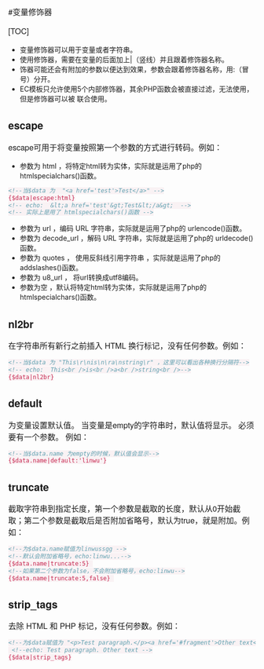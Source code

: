#变量修饰器

[TOC]

- 变量修饰器可以用于变量或者字符串。 
- 使用修饰器，需要在变量的后面加上|（竖线）并且跟着修饰器名称。
- 饰器可能还会有附加的参数以便达到效果，参数会跟着修饰器名称，用:（冒号）分开。
- EC模板只允许使用5个内部修饰器，其余PHP函数会被直接过滤，无法使用，但是修饰器可以被 联合使用。

## escape
escape可用于将变量按照第一个参数的方式进行转码。例如：

- 参数为 html ，将特定html转为实体，实际就是运用了php的 htmlspecialchars()函数。

```html
<!--当$data 为  "<a href='test'>Test</a>" -->
{$data|escape:html}
<!-- echo:  &lt;a href='test'&gt;Test&lt;/a&gt;  -->
<!-- 实际上是用了 htmlspecialchars()函数 -->
```

- 参数为 url ，编码 URL 字符串，实际就是运用了php的 urlencode()函数。
- 参数为 decode_url ，解码 URL 字符串，实际就是运用了php的 urldecode()函数。
- 参数为 quotes ， 使用反斜线引用字符串 ，实际就是运用了php的 addslashes()函数。
- 参数为 u8_url ， 将url转换成utf8编码。
- 参数为空 ，默认将特定html转为实体，实际就是运用了php的 htmlspecialchars()函数。

## nl2br
在字符串所有新行之前插入 HTML 换行标记，没有任何参数。例如：

```html
<!--当$data 为 "This\r\nis\n\ra\nstring\r" ，这里可以看出各种换行分隔符-->
<!-- echo:  This<br />is<br />a<br />string<br />-->
{$data|nl2br}
```

## default
为变量设置默认值。 当变量是empty的字符串时，默认值将显示。 必须要有一个参数。 例如：

```html
<!--当$data.name 为empty的时候，默认值会显示-->
{$data.name|default:'linwu'}
```
## truncate
截取字符串到指定长度，第一个参数是截取的长度，默认从0开始截取；第二个参数是截取后是否附加省略号，默认为true，就是附加。例如：

```html
<!--为$data.name赋值为linwussgg -->
<!--默认会附加省略号，echo:linwu...-->
{$data.name|truncate:5} 
<!--如果第二个参数为false，不会附加省略号，echo:linwu-->
{$data.name|truncate:5,false} 
```
## strip_tags
去除 HTML 和 PHP 标记，没有任何参数。例如：

```html
<!--为$data赋值为 "<p>Test paragraph.</p><a href='#fragment'>Other text</a>" -->
 <!--echo: Test paragraph. Other text -->
{$data|strip_tags}
```










<style>
    h1,h2,h3,h4,p,strong { font-family: "Helvetica Neue",Arial,"Hiragino Sans GB","STHeiti","Microsoft YaHei","WenQuanYi Micro Hei",SimSun,Song,sans-serif }
    p { font-size: 16px; }
    code { color: #c7254e; background-color:#f9f2f4 !important; }
    .toc ul { list-style-type: none; margin-bottom: 15px; font-size:18px; font-family:"Helvetica Neue",Arial,"Hiragino Sans GB","STHeiti","Microsoft YaHei","WenQuanYi Micro Hei",SimSun,Song,sans-serif;  }
</style>
<link href="http://cdn.bootcss.com/highlight.js/9.7.0/styles/vs.min.css" rel="stylesheet">
<script src="http://cdn.bootcss.com/highlight.js/9.7.0/highlight.min.js"></script>
<script>hljs.initHighlightingOnLoad();</script>